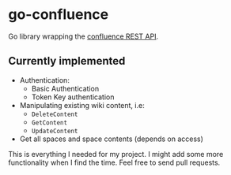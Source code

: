 go-confluence
=============

Go library wrapping the [confluence REST API](https://docs.atlassian.com/confluence/REST/latest/).

Currently implemented
---------------------

- Authentication:
	- Basic Authentication
	- Token Key authentication
- Manipulating existing wiki content, i.e:
	- `DeleteContent`
	- `GetContent`
	- `UpdateContent`
- Get all spaces and space contents (depends on access)

This is everything I needed for my project. I might add some more functionality when I find the time. Feel free to send pull requests.
